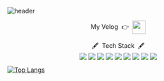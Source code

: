 <!--
**miniposi/miniposi** is a ✨ _special_ ✨ repository because its `README.md` (this file) appears on your GitHub profile.

Here are some ideas to get you started:

- 🔭 I’m currently working on ...
- 🌱 I’m currently learning ...
- 👯 I’m looking to collaborate on ...
- 🤔 I’m looking for help with ...
- 💬 Ask me about ...
- 📫 How to reach me: ...
- 😄 Pronouns: ...
- ⚡ Fun fact: ...
-->

![header](https://capsule-render.vercel.app/api?type=wave&color=7B68EE&height=150&section=header&text=Posi's%20Github&fontSize=70&animation=twinkling&fontColor=FFFFFF&fontAlign=70&fontAlignY=60)

<p align="center">My Velog &nbsp👉&nbsp
<a href="https://velog.io/@rndtn" target="_blank"><img src="https://img.shields.io/badge/Blogger-483D8B?style=square&logo=Blogger&logoColor=white" align="center" height="30px"/>
</a>
</br></br>
🖋&nbsp&nbspTech Stack&nbsp&nbsp🖋
</br>
<img src="https://img.shields.io/badge/Java-007396?style=flat-square&logo=Java&logoColor=white" align="center"/>
<img src="https://img.shields.io/badge/Python-3776AB?style=flat-square&logo=Python&logoColor=white" align="center"/>
<img src="https://img.shields.io/badge/C++-00599C?style=flat-square&logo=C++&logoColor=white" align="center"/>
<img src="https://img.shields.io/badge/C-A8B9CC?style=flat-square&logo=C&logoColor=white" align="center"/>
<img src="https://img.shields.io/badge/JavaScript-F7DF1E?style=flat-square&logo=JavaScript&logoColor=white" align="center"/>
<img src="https://img.shields.io/badge/CSS-1572B6?style=flat-square&logo=CSS3&logoColor=white" align="center"/>
<img src="https://img.shields.io/badge/AWS-232F3E?style=flat-square&logo=AmazonAWS&logoColor=white" align="center"/>
<img src="https://img.shields.io/badge/SteamDB-000000?style=flat-square&logo=SteamDB&logoColor=white" align="center"/>
<img src="https://img.shields.io/badge/MariaDB-1F305F?style=flat-square&logo=MariaDBFoundation&logoColor=white" align="center"/>
</p>
<!--[![Posi's GitHub stats](https://github-readme-stats.vercel.app/api?username=rndtn&show_icons=true&theme=tokyonight)]-->

[![Top Langs](https://github-readme-stats.vercel.app/api/top-langs/?username=anuraghazra&layout=compact&theme=tokyonight&card_width=400px)](https://github.com/anuraghazra/github-readme-stats)

